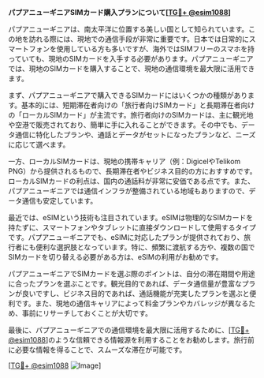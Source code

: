 **パプアニューギニアSIMカード購入プランについて[[TG💪+ @esim1088](https://t.me/s/esim1088)]**

パプアニューギニアは、南太平洋に位置する美しい国として知られています。この地を訪れる際には、現地での通信手段が非常に重要です。日本では日常的にスマートフォンを使用している方も多いですが、海外ではSIMフリーのスマホを持っていても、現地のSIMカードを入手する必要があります。パプアニューギニアでは、現地のSIMカードを購入することで、現地の通信環境を最大限に活用できます。

まず、パプアニューギニアで購入できるSIMカードにはいくつかの種類があります。基本的には、短期滞在者向けの「旅行者向けSIMカード」と長期滞在者向けの「ローカルSIMカード」が主流です。旅行者向けのSIMカードは、主に観光地や空港で販売されており、簡単に手に入れることができます。その中でも、データ通信に特化したプランや、通話とデータがセットになったプランなど、ニーズに応じて選べます。

一方、ローカルSIMカードは、現地の携帯キャリア（例：DigicelやTelikom PNG）から提供されるもので、長期滞在者やビジネス目的の方におすすめです。ローカルSIMカードの利点は、国内の通話料が非常に安価である点です。また、パプアニューギニアでは通信インフラが整備されている地域もありますので、データ通信も安定しています。

最近では、eSIMという技術も注目されています。eSIMは物理的なSIMカードを持たずに、スマートフォンやタブレットに直接ダウンロードして使用するタイプです。パプアニューギニアでも、eSIMに対応したプランが提供されており、旅行者にも便利な選択肢となっています。特に、頻繁に渡航する方や、複数の国でSIMカードを切り替える必要がある方は、eSIMの利用がお勧めです。

パプアニューギニアでSIMカードを選ぶ際のポイントは、自分の滞在期間や用途に合ったプランを選ぶことです。観光目的であれば、データ通信量が豊富なプランが良いですし、ビジネス目的であれば、通話機能が充実したプランを選ぶと便利です。また、現地の通信キャリアによって料金プランやカバレッジが異なるため、事前にリサーチしておくことが大切です。

最後に、パプアニューギニアでの通信環境を最大限に活用するために、[[TG💪+ @esim1088](https://t.me/s/esim1088)]のような信頼できる情報源を利用することをお勧めします。旅行前に必要な情報を得ることで、スムーズな滞在が可能です。

[[TG💪+ @esim1088](https://t.me/s/esim1088) ![Image](https://i.postimg.cc/Y0z9fWf4/image.png)]